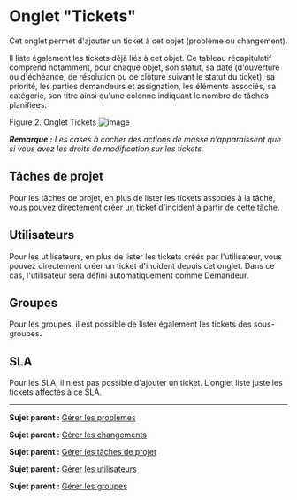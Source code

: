Onglet "Tickets"
===============

Cet onglet permet d'ajouter un ticket à cet objet (problème ou changement).

Il liste également les tickets déjà liés à cet objet. Ce tableau récapitulatif comprend notamment, pour chaque objet, son statut, sa date (d'ouverture ou d'échéance, de résolution ou de clôture suivant le statut du ticket), sa priorité, les parties demandeurs et assignation, les éléments associés, sa catégorie, son titre ainsi qu'une colonne indiquant le nombre de tâches planifiées. 


Figure 2. Onglet Tickets
![image](docs/image/tabTicket.png)


***Remarque :** Les cases à cocher des actions de masse n'apparaissent que si vous avez les droits de modification sur les tickets.*


Tâches de projet
----------------
Pour les tâches de projet, en plus de lister les tickets associés à la tâche, vous pouvez directement créer un ticket d'incident à partir de cette tâche.

Utilisateurs
------------
Pour les utilisateurs, en plus de lister les tickets créés par l'utilisateur, vous pouvez directement créer un ticket d'incident depuis cet onglet. Dans ce cas, l'utilisateur sera défini automatiquement comme Demandeur.

Groupes
-------
Pour les groupes, il est possible de lister également les tickets des sous-groupes.

SLA
---
Pour les SLA, il n'est pas possible d'ajouter un ticket. L'onglet liste juste les tickets affectés à ce SLA.

-------

**Sujet parent :** [Gérer les problèmes](index.php?fr/04_Module_Assistance/08_Problèmes.md "Les problèmes sont gérés depuis le menu Assistance > Problèmes")

**Sujet parent :** [Gérer les changements](index.php?fr/04_Module_Assistance/09_Changements.md "Les changements sont gérés depuis le menu Assistance > Changements")

**Sujet parent :** [Gérer les tâches de projet](index.php?fr/06_Module_Outils/02_Projets/02_Onglet_Tâches_de_projet.md "Les tâches de projet se gèrent depuis le menu Outils > Projets onglet Tâches de projet")

**Sujet parent :** [Gérer les utilisateurs](index.php?fr/04_Module_Administration/02_Utilisateurs/01_Utilisateurs.md "Les utilisateurs sont gérés depuis le menu Administration > Utilisateurs")

**Sujet parent :** [Gérer les groupes](index.php?fr/04_Module_Administration/03_Groupes.md "Les groupes sont gérés depuis le menu Administration > Groupes")
